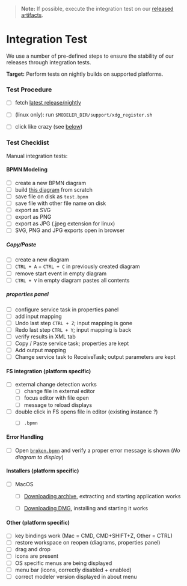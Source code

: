 > __Note:__ If possible, execute the integration test on our [released artifacts](https://github.com/zeebe-io/zeebe-modeler/releases).


# Integration Test

We use a number of pre-defined steps to ensure the stability of our releases through integration tests.

__Target:__ Perform tests on nightly builds on supported platforms.


### Test Procedure

* [ ] fetch [latest release/nightly](https://github.com/zeebe-io/zeebe-modeler/releases)
* [ ] (linux only): run `$MODELER_DIR/support/xdg_register.sh`
* [ ] click like crazy (see [below](#test-checklist))


### Test Checklist

Manual integration tests:

#### BPMN Modeling

* [ ] create a new BPMN diagram
* [ ] build [this diagram](./test.bpmn.png) from scratch
* [ ] save file on disk as `test.bpmn`
* [ ] save file with other file name on disk
* [ ] export as SVG
* [ ] export as PNG
* [ ] export as JPG (.jpeg extension for linux)
* [ ] SVG, PNG and JPG exports open in browser

##### Copy/Paste

* [ ] create a new diagram
* [ ] `CTRL + A` + `CTRL + C` in previously created diagram
* [ ] remove start event in empty diagram
* [ ] `CTRL + V` in empty diagram pastes all contents

##### properties panel

* [ ] configure service task in properties panel
* [ ] add input mapping
* [ ] Undo last step `CTRL + Z`; input mapping is gone
* [ ] Redo last step `CTRL + Y`; input mapping is back
* [ ] verify results in XML tab
* [ ] Copy / Paste service task; properties are kept
* [ ] Add output mapping
* [ ] Change service task to ReceiveTask; output parameters are kept    

#### FS integration (platform specific)

* [ ] external change detection works
    * [ ] change file in external editor
    * [ ] focus editor with file open
    * [ ] message to reload displays
* [ ] double click in FS opens file in editor (existing instance _?_)
    * [ ] `.bpmn`


#### Error Handling

* [ ] Open [`broken.bpmn`](./broken.bpmn) and verify a proper error message is shown (_No diagram to display_)


#### Installers (platform specific)

* [ ] MacOS
    * [ ] [Downloading archive](https://github.com/zeebe-io/zeebe-modeler/releases), extracting and starting application works
    * [ ] [Downloading DMG](https://github.com/zeebe-io/zeebe-modeler/releases), installing and starting it works


#### Other (platform specific)

* [ ] key bindings work (Mac = CMD, CMD+SHIFT+Z, Other = CTRL)
* [ ] restore workspace on reopen (diagrams, properties panel)
* [ ] drag and drop
* [ ] icons are present
* [ ] OS specific menus are being displayed
* [ ] menu bar (icons, correctly disabled + enabled)
* [ ] correct modeler version displayed in about menu
